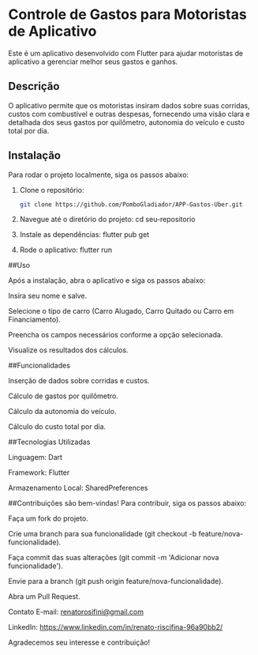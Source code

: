 # Controle de Gastos para Motoristas de Aplicativo

Este é um aplicativo desenvolvido com Flutter para ajudar motoristas de aplicativo a gerenciar melhor seus gastos e ganhos.

## Descrição

O aplicativo permite que os motoristas insiram dados sobre suas corridas, custos com combustível e outras despesas, fornecendo uma visão clara e detalhada dos seus gastos por quilômetro, autonomia do veículo e custo total por dia.

## Instalação

Para rodar o projeto localmente, siga os passos abaixo:

1. Clone o repositório:
   ```sh
   git clone https://github.com/PomboGladiador/APP-Gastos-Uber.git
   
2. Navegue até o diretório do projeto:
   cd seu-repositorio
   
4. Instale as dependências:
   flutter pub get
   
6. Rode o aplicativo:
   flutter run

##Uso

Após a instalação, abra o aplicativo e siga os passos abaixo:

Insira seu nome e salve.

Selecione o tipo de carro (Carro Alugado, Carro Quitado ou Carro em Financiamento).

Preencha os campos necessários conforme a opção selecionada.

Visualize os resultados dos cálculos.

##Funcionalidades

Inserção de dados sobre corridas e custos.

Cálculo de gastos por quilômetro.

Cálculo da autonomia do veículo.

Cálculo do custo total por dia.

##Tecnologias Utilizadas

Linguagem: Dart

Framework: Flutter

Armazenamento Local: SharedPreferences

##Contribuições são bem-vindas! Para contribuir, siga os passos abaixo:

Faça um fork do projeto.

Crie uma branch para sua funcionalidade (git checkout -b feature/nova-funcionalidade).

Faça commit das suas alterações (git commit -m 'Adicionar nova funcionalidade').

Envie para a branch (git push origin feature/nova-funcionalidade).

Abra um Pull Request.

Contato
E-mail: renatorosifini@gmail.com

LinkedIn: https://www.linkedin.com/in/renato-riscifina-96a90bb2/

Agradecemos seu interesse e contribuição!   
